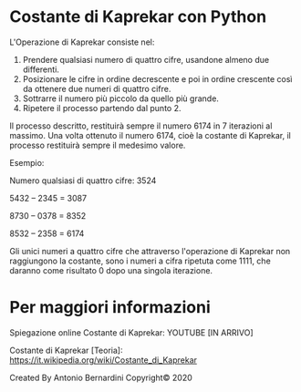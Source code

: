 # Costante di Kaprekar con Python

L'Operazione di Kaprekar consiste nel:

1) Prendere qualsiasi numero di quattro cifre, usandone almeno due differenti.
2) Posizionare le cifre in ordine decrescente e poi in ordine crescente così da ottenere due numeri di quattro cifre.
3) Sottrarre il numero più piccolo da quello più grande.
4) Ripetere il processo partendo dal punto 2.

Il processo descritto, restituirà sempre il numero 6174 in 7 iterazioni al massimo. Una volta ottenuto il numero 6174, cioè la costante di Kaprekar, il processo restituirà sempre il medesimo valore.

Esempio:

Numero qualsiasi di quattro cifre: 3524

5432 – 2345 = 3087

8730 – 0378 = 8352

8532 – 2358 = 6174

Gli unici numeri a quattro cifre che attraverso l'operazione di Kaprekar non raggiungono la costante, sono i numeri a cifra ripetuta come 1111, che daranno come risultato 0 dopo una singola iterazione.

# Per maggiori informazioni

Spiegazione online Costante di Kaprekar: YOUTUBE [IN ARRIVO]

Costante di Kaprekar [Teoria]: https://it.wikipedia.org/wiki/Costante_di_Kaprekar

Created By Antonio Bernardini Copyright© 2020
